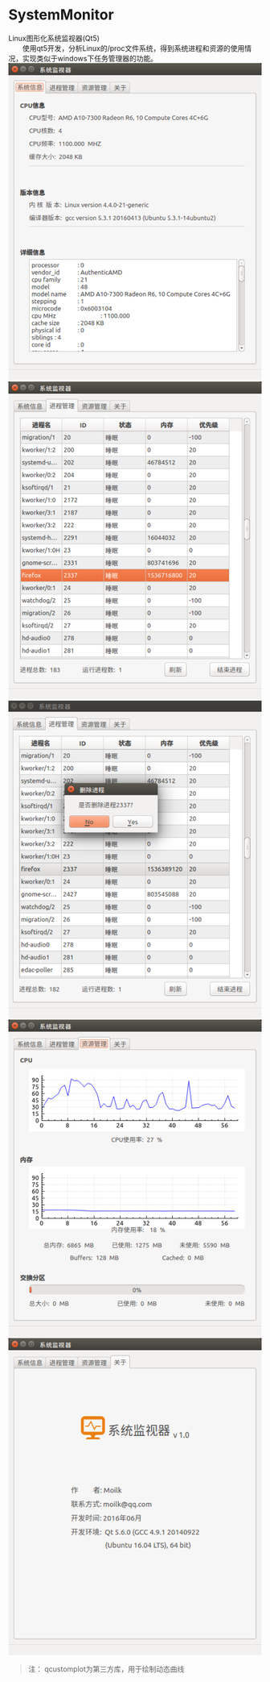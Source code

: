 # SystemMonitor
Linux图形化系统监视器(Qt5)  
　　使用qt5开发，分析Linux的/proc文件系统，得到系统进程和资源的使用情况，实现类似于windows下任务管理器的功能。  
![1](./img/1.png)  
![2](./img/2.png)  
![3](./img/3.png)  
![4](./img/4.png)  
![5](./img/5.png)  

> 注： qcustomplot为第三方库，用于绘制动态曲线  